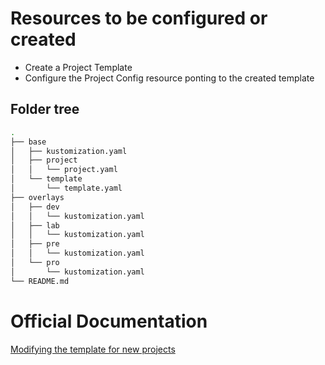# Resources to be configured or created

- Create a Project Template
- Configure the Project Config resource ponting to the created template

## Folder tree

```bash
.
├── base
│   ├── kustomization.yaml
│   ├── project
│   │   └── project.yaml
│   └── template
│       └── template.yaml
├── overlays
│   ├── dev
│   │   └── kustomization.yaml
│   ├── lab
│   │   └── kustomization.yaml
│   ├── pre
│   │   └── kustomization.yaml
│   └── pro
│       └── kustomization.yaml
└── README.md
```

# Official Documentation

[Modifying the template for new projects](https://docs.openshift.com/container-platform/4.11/applications/projects/configuring-project-creation.html#modifying-template-for-new-projects_configuring-project-creation)
